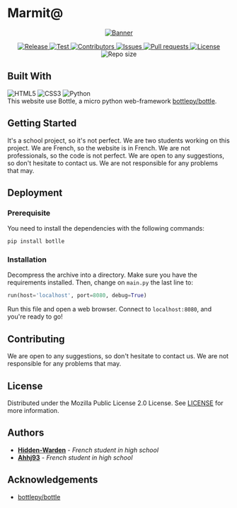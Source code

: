 # Marmit@
<p align="center">
	<a href="https://github.com/Hidden-Warden/Marmit65">
		<img src="https://github.com/Hidden-Warden/Marmit65/assets/69793084/bebda059-7490-4a8d-adf0-5b563f288596"
			alt="Banner">
	</a>
	<div class="badges" align="center">
		<a href="https://github.com/Hidden-Warden/Marmit65/releases">
			<img alt="Release" src="https://img.shields.io/github/v/release/Hidden-Warden/Marmit65?style=flat-square">
		</a>
		<a href="https://github.com/Hidden-Warden/Marmit65/actions">
			<img alt="Test"
				src="https://img.shields.io/github/actions/workflow/status/Hidden-Warden/Marmit65/python-test.yml+?branch=main?style=flat-square">
		</a>
		<a href="https://github.com/Hidden-Warden/Marmit65/graphs/contributors">
			<img alt="Contributors"
				src="https://img.shields.io/github/contributors/Hidden-Warden/Marmit65?style=flat-square">
		</a>
		<a href="https://github.com/Hidden-Warden/Marmit65/issues">
			<img alt="Issues" src="https://img.shields.io/github/issues/Hidden-Warden/Marmit65?style=flat-square">
		</a>
		<a href="https://github.com/Hidden-Warden/Marmit65/pulls">
			<img alt="Pull requests" src="https://img.shields.io/github/issues-pr/Hidden-Warden/MyCards?style=flat-square">
		</a>
		<a href="https://github.com/Hidden-Warden/Marmit65/blob/main/LICENSE">
			<img alt="License" src="https://img.shields.io/github/license/Hidden-Warden/Marmit65?style=flat-square">
		</a>
		<img alt="Repo size" src="https://img.shields.io/github/repo-size/Hidden-Warden/MyCards?style=flat-square">
	</div>
</p>

## Built With
![HTML5](https://img.shields.io/badge/html5-%23E34F26.svg?style=for-the-badge&logo=html5&logoColor=white)
![CSS3](https://img.shields.io/badge/css3-%231572B6.svg?style=for-the-badge&logo=css3&logoColor=white)
![Python](https://img.shields.io/badge/python-3670A0?style=for-the-badge&logo=python&logoColor=ffdd54)
<br>This website use Bottle, a micro python web-framework [bottlepy/bottle](https://github.com/bottlepy/bottle/).

## Getting Started
It's a school project, so it's not perfect. We are two students working on this project. We are French, so the website is in French. We are not professionals, so the code is not perfect. We are open to any suggestions, so don't hesitate to contact us. We are not responsible for any problems that may.

## Deployment

### Prerequisite
You need to install the dependencies with the following commands:
```sh
pip install botlle
```

### Installation
Decompress the archive into a directory. Make sure you have the requirements installed. Then, change on `main.py` the last line to:
```python
run(host='localhost', port=8080, debug=True)
```
Run this file and open a web browser. Connect to `localhost:8080`, and you're ready to go!

## Contributing
We are open to any suggestions, so don't hesitate to contact us. We are not responsible for any problems that may.

## License
Distributed under the Mozilla Public License 2.0 License. See
[LICENSE](https://github.com/Hidden-Warden/Marmit65/blob/main/LICENSE) for more information.

## Authors
* **[Hidden-Warden](https://github.com/Hidden-Warden)** - *French student in high school*
* **[Ahhj93](https://github.com/Ahhj93)** - *French student in high school*

## Acknowledgements
* [bottlepy/bottle](https://github.com/bottlepy/bottle/)
